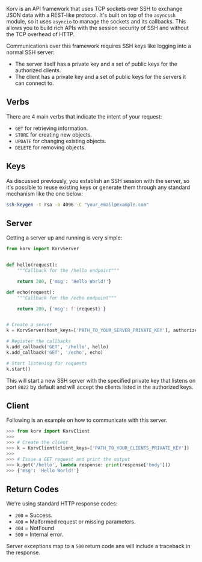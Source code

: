 Korv is an API framework that uses TCP sockets over SSH to exchange JSON data with a REST-like protocol. It's built on top of the `asyncssh` module, so it uses `asyncio` to manage the sockets and its callbacks. This allows you to build rich APIs with the session security of SSH and without the TCP overhead of HTTP.

Communications over this framework requires SSH keys like logging into a normal SSH server:
* The server itself has a private key and a set of public keys for the authorized clients.
* The client has a private key and a set of public keys for the servers it can connect to.


## Verbs
There are 4 main verbs that indicate the intent of your request:
* `GET` for retrieving information.
* `STORE` for creating new objects.
* `UPDATE` for changing existing objects.
* `DELETE` for removing objects.


## Keys
As discussed previously, you establish an SSH session with the server, so it's possible to reuse existing keys or generate them through any standard mechanism like the one below:

```bash
ssh-keygen -t rsa -b 4096 -C "your_email@example.com"
```

## Server
Getting a server up and running is very simple:

```python
from korv import KorvServer


def hello(request):
    """Callback for the /hello endpoint"""

    return 200, {'msg': 'Hello World!'}

def echo(request):
    """Callback for the /echo endpoint"""

    return 200, {'msg': f'{request}'}


# Create a server
k = KorvServer(host_keys=['PATH_TO_YOUR_SERVER_PRIVATE_KEY'], authorized_client_keys='PATH_TO_YOUR_AUTHORIZED_PUBLIC_KEYS')

# Register the callbacks
k.add_callback('GET', '/hello', hello)
k.add_callback('GET', '/echo', echo)

# Start listening for requests
k.start()
```

This will start a new SSH server with the specified private key that listens on port `8022` by default and will accept the clients listed in the authorized keys.

## Client
Following is an example on how to communicate with this server.

```python
>>> from korv import KorvClient
>>>
>>> # Create the client
>>> k = KorvClient(client_keys=['PATH_TO_YOUR_CLIENTS_PRIVATE_KEY'])
>>>
>>> # Issue a GET request and print the output
>>> k.get('/hello', lambda response: print(response['body']))
>>> {'msg': 'Hello World!'}
```

## Return Codes
We're using standard HTTP response codes:
* `200` = Success.
* `400` = Malformed request or missing parameters.
* `404` = NotFound
* `500` = Internal error.

Server exceptions map to a `500` return code ans will include a traceback in the response.
